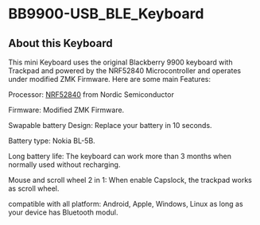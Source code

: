 # BB9900-USB_BLE_Keyboard
## About this Keyboard

This mini Keyboard uses the original Blackberry 9900 keyboard with Trackpad and powered by the NRF52840 Microcontroller and operates under modified ZMK Firmware. Here are some main Features:

Processor: [NRF52840](https://www.nordicsemi.com/products/nrf52840) from Nordic Semiconductor

Firmware: Modified ZMK Firmware.

Swapable battery Design: Replace your battery in 10 seconds.

Battery type: Nokia BL-5B.

Long battery life: The keyboard can work more than 3 months when normally used without recharging.

Mouse and scroll wheel 2 in 1: When enable Capslock, the trackpad works as scroll wheel.

compatible with all platform: Android, Apple, Windows, Linux as long as your device has Bluetooth modul.



